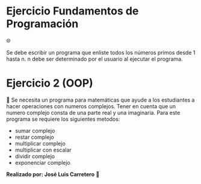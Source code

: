 # Ejercicio Fundamentos de Programación 
:globe_with_meridians:

Se debe escribir un programa que enliste todos los números primos desde 1 hasta n.
n debe ser determinado por el usuario al ejecutar el programa.

# Ejercicio 2 (OOP)
:satellite:
Se necesita un programa para matemáticas que ayude a los estudiantes a hacer operaciones con numeros complejos.
Tener en cuenta que un numero complejo consta de una parte real y una imaginaria.
Para este programa se requiere los siguientes metodos:
- sumar complejo
- restar complejo
- multiplicar complejo
- multiplicar con escalar
- dividir complejo
- exponenciar complejo


**Realizado por: José Luis Carretero** :punch: 